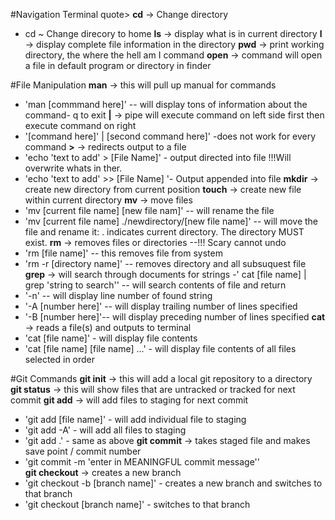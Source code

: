 #Navigation Terminal quote>
**cd** -> Change directory
- cd ~ Change direcory to home
**ls** -> display what is in current directory
**l** -> display complete file information in the directory
**pwd** -> print working directory, the where the hell am I command
**open** -> command will open a file in default program or directory in finder




#File Manipulation 
**man** -> this will pull up manual for commands 
- 'man [commmand here]' -- will display tons of information about the command- q to exit
**|** -> pipe will execute command on left side first then execute command on right
- '[command here]' | [second command here]' -does not work for every command
**>** -> redirects output to a file 
- 'echo 'text to add' > [File Name]' - output directed into file !!!Will overwrite whats in ther.
- 'echo 'text to add' >> [File Name] '- Output appended into file
**mkdir** -> create new directory from current position
**touch** -> create new file within current directory
**mv** -> move files 
- 'mv [current file name] [new file nam]' -- will rename the file
- 'mv [current file name] ./newdirectory/[new file name]' -- will move the file and rename it: . indicates current directory. The directory MUST exist.
**rm** -> removes files or directories --!!! Scary cannot undo
- 'rm [file name]' -- this removes file from system
- 'rm -r [directory name]' -- removes directory and all subsuquest file
**grep** -> will search through documents for strings
-' cat [file name] | grep 'string to search'' -- will search contents of file and return 
- '-n' -- will display line number of found string
- '-A [number here]' -- will display trailing number of lines specified
- '-B [number here]'-- will display preceding number of lines specified
**cat** -> reads a file(s) and outputs to terminal
- 'cat [file name]' - will display file contents
- 'cat [file name] [file name] ...' - will display file contents of all files selected in order

#Git Commands
**git init** -> this will add a local git repository to a directory
**git status** -> this will show files that are untracked or tracked for next commit
**git add** -> will add files to staging for next commit
- 'git add [file name]' - will add individual file to staging
- 'git add -A' - will add all files to staging
- 'git add .' - same as above
**git commit** -> takes staged file and makes save point / commit number
- 'git commit -m 'enter in MEANINGFUL commit message''    
**git checkout** -> creates a new branch 
- 'git checkout -b [branch name]' - creates a new branch and switches to that branch
- 'git checkout [branch name]' - switches to that branch


